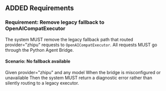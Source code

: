 ## ADDED Requirements

### Requirement: Remove legacy fallback to OpenAICompatExecutor
The system MUST remove the legacy fallback path that routed provider="zhipu" requests to `OpenAICompatExecutor`. All requests MUST go through the Python Agent Bridge.

#### Scenario: No fallback available
Given provider="zhipu" and any model
When the bridge is misconfigured or unavailable
Then the system MUST return a diagnostic error rather than silently routing to a legacy executor.
